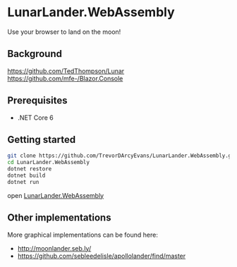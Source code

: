 # LunarLander.WebAssembly
Use your browser to land on the moon!

## Background
https://github.com/TedThompson/Lunar
https://github.com/mfe-/Blazor.Console

## Prerequisites
* .NET Core 6

## Getting started
```bash
git clone https://github.com/TrevorDArcyEvans/LunarLander.WebAssembly.git --recursive
cd LunarLander.WebAssembly
dotnet restore
dotnet build
dotnet run
```
open [LunarLander.WebAssembly](https://localhost:7062/)

## Other implementations
More graphical implementations can be found here:
* http://moonlander.seb.ly/
* https://github.com/sebleedelisle/apollolander/find/master
